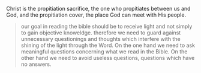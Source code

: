 Christ is the propitiation sacrifice, the one who propitiates between us and God, and the propitiation cover, the place God can meet with His people.

> our goal in reading the bible should be to receive light and not simply to gain objective knoweldge. therefore we need to guard against unnecessary questionings and thoughts which interfere with the shining of the light through the Word. On the one hand we need to ask meaningful questions concerning what we read in the Bible. On the other hand we need to avoid useless questions, questions which have no answers.

